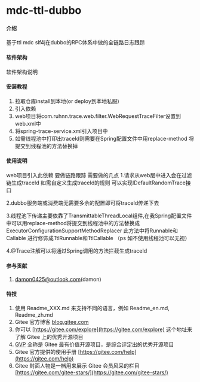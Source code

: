 # mdc-ttl-dubbo

#### 介绍
基于ttl mdc slf4j在dubbo的RPC体系中做的全链路日志跟踪

#### 软件架构
软件架构说明


#### 安装教程

1.  拉取仓库install到本地(or deploy到本地私服)
2.  引入依赖
3.  web项目将com.ruhnn.trace.web.filter.WebRequestTraceFilter设置到web.xml中
4.  将spring-trace-service.xml引入项目中
5.  如需线程池中打印出traceId则需要在Spring配置文件中用replace-method 将提交到线程池的方法替换掉

#### 使用说明

web项目引入此依赖 要做链路跟踪 需要做的几点
1.请求从web层中进入会在过滤链生成traceId 如需自定义生成traceId的规则 可以实现IDefaultRandomTrace接口

2.dubbo服务端或消费端无需要多余的配置即可将traceId传递下去

3.线程池下传递主要依靠了TransmittableThreadLocal组件,在我Spring配置文件中可以用replace-method将提交到线程池中的方法替换成
ExecutorConfigurationSupportMethodReplacer 此方法中将Runnable和Callable 进行修饰成TtlRunnable和TtlCallable
（ps 如不使用线程池可以无视）

4.@Trace注解可以将通过Spring调用的方法拦截生成traceId

#### 参与贡献

1. damon0425@outlook.com(damon)


#### 特技

1.  使用 Readme\_XXX.md 来支持不同的语言，例如 Readme\_en.md, Readme\_zh.md
2.  Gitee 官方博客 [blog.gitee.com](https://blog.gitee.com)
3.  你可以 [https://gitee.com/explore](https://gitee.com/explore) 这个地址来了解 Gitee 上的优秀开源项目
4.  [GVP](https://gitee.com/gvp) 全称是 Gitee 最有价值开源项目，是综合评定出的优秀开源项目
5.  Gitee 官方提供的使用手册 [https://gitee.com/help](https://gitee.com/help)
6.  Gitee 封面人物是一档用来展示 Gitee 会员风采的栏目 [https://gitee.com/gitee-stars/](https://gitee.com/gitee-stars/)
